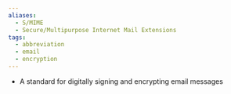 ```yaml
---
aliases:
  - S/MIME
  - Secure/Multipurpose Internet Mail Extensions
tags:
  - abbreviation
  - email
  - encryption
---
```

- A standard for digitally signing and encrypting email messages